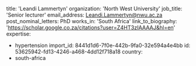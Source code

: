 title: 'Leandi Lammertyn'
organization: 'North West University'
job_title: 'Senior lecturer'
email_address: Leandi.Lammertyn@nwu.ac.za
post_nominal_letters: PhD
works_in: 'South Africa'
link_to_biography: 'https://scholar.google.co.za/citations?user=Z4HT3zIAAAAJ&hl=en'
expertise:
  - hypertension
import_id: 8441d1d6-7f0e-442b-9fa0-32e594a4e4bb
id: 53625942-fd13-4246-a468-4dd12f718a18
country:
  - south-africa
